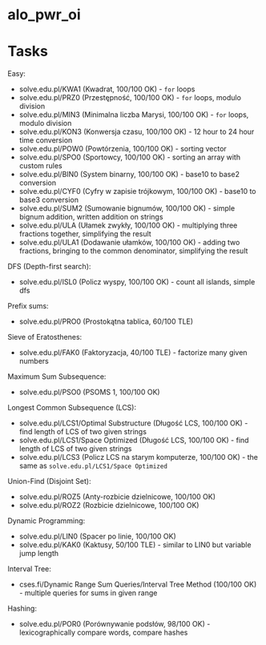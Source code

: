 # alo_pwr_oi

# Tasks
Easy:
* solve.edu.pl/KWA1 (Kwadrat, 100/100 OK) - `for` loops
* solve.edu.pl/PRZ0 (Przestępność, 100/100 OK) - `for` loops, modulo division
* solve.edu.pl/MIN3 (Minimalna liczba Marysi, 100/100 OK) - `for` loops, modulo division
* solve.edu.pl/KON3 (Konwersja czasu, 100/100 OK) - 12 hour to 24 hour time conversion
* solve.edu.pl/POW0 (Powtórzenia, 100/100 OK) - sorting vector
* solve.edu.pl/SPO0 (Sportowcy, 100/100 OK) - sorting an array with custom rules
* solve.edu.pl/BIN0 (System binarny, 100/100 OK) - base10 to base2 conversion
* solve.edu.pl/CYF0 (Cyfry w zapisie trójkowym, 100/100 OK) - base10 to base3 conversion
* solve.edu.pl/SUM2 (Sumowanie bignumów, 100/100 OK) - simple bignum addition, written addition on strings
* solve.edu.pl/ULA (Ułamek zwykły, 100/100 OK) - multiplying three fractions together, simplifying the result
* solve.edu.pl/ULA1 (Dodawanie ułamków, 100/100 OK) - adding two fractions, bringing to the common denominator, simplifying the result

DFS (Depth-first search):
* solve.edu.pl/ISL0 (Policz wyspy, 100/100 OK) - count all islands, simple dfs

Prefix sums:
* solve.edu.pl/PRO0 (Prostokątna tablica, 60/100 TLE)

Sieve of Eratosthenes:
* solve.edu.pl/FAK0 (Faktoryzacja, 40/100 TLE) - factorize many given numbers

Maximum Sum Subsequence:
* solve.edu.pl/PSO0 (PSOMS 1, 100/100 OK)

Longest Common Subsequence (LCS):
* solve.edu.pl/LCS1/Optimal Substructure (Długość LCS, 100/100 OK) - find length of LCS of two given strings
* solve.edu.pl/LCS1/Space Optimized (Długość LCS, 100/100 OK) - find length of LCS of two given strings
* solve.edu.pl/LCS3 (Policz LCS na starym komputerze, 100/100 OK) - the same as `solve.edu.pl/LCS1/Space Optimized`

Union-Find (Disjoint Set):
* solve.edu.pl/ROZ5 (Anty-rozbicie dzielnicowe, 100/100 OK)
* solve.edu.pl/ROZ2 (Rozbicie dzielnicowe, 100/100 OK)

Dynamic Programming:
* solve.edu.pl/LIN0 (Spacer po linie, 100/100 OK)
* solve.edu.pl/KAK0 (Kaktusy, 50/100 TLE) - similar to LIN0 but variable jump length

Interval Tree:
* cses.fi/Dynamic Range Sum Queries/Interval Tree Method (100/100 OK) - multiple queries for sums in given range

Hashing:
* solve.edu.pl/POR0 (Porównywanie podsłów, 98/100 OK) - lexicographically compare words, compare hashes